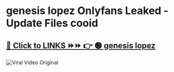 
 # genesis lopez Onlyfans Leaked - Update Files cooid

## <h2><a href="https://clipsfans.com/genesis_lopez&ref=git">🔗 Click to LINKS ⏩⏩ 👉 🟢 genesis lopez </a></h2>

<a href="https://clipsfans.com/genesis_lopez&ref=git" rel="nofollow" data-target="animated-image.originalLink"><img src="https://i.ibb.co.com/xMMVF88/686577567.gif" alt="Viral Video Original" style="max-width: 100%; display: inline-block;" data-target="animated-image.originalImage"></a>

